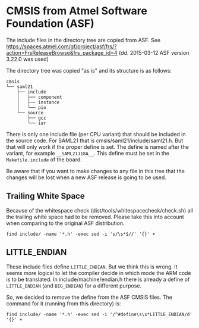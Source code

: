 # CMSIS from Atmel Software Foundation (ASF)

The include files in the directory tree are copied from ASF.  See
https://spaces.atmel.com/gf/project/asf/frs/?action=FrsReleaseBrowse&frs_package_id=4
(dd.  2015-03-12 ASF version 3.22.0 was used)

The directory tree was copied "as is" and its structure is as follows:

    cmsis
    └── saml21
        ├── include
        │   ├── component
        │   ├── instance
        │   └── pio
        └── source
            ├── gcc
            └── iar

There is only one include file (per CPU variant) that should be included in
the source code.  For SAML21 that is cmsis/saml21/include/saml21.h.  But
that will only work if the proper define is set.  The define is named after
the variant, for example `__SAML21J18A__`.  This define must be set in the
`Makefile.include` of the board.

Be aware that if you want to make changes to any file in this tree that the
changes will be lost when a new ASF release is going to be used.

## Trailing White Space

Because of the whitespace check (dist/tools/whitespacecheck/check.sh) all
the trailing white space had to be removed.  Please take this into account
when comparing to the original ASF distribution.

    find include/ -name '*.h' -exec sed -i 's/\s*$//' '{}' +

## LITTLE_ENDIAN

These include files define `LITTLE_ENDIAN`.  But we think this is wrong.  It
seems more logical to let the compiler decide in which mode the ARM code is
to be translated.  In include/machine/endian.h there is already a define of
`LITTLE_ENDIAN` (and `BIG_ENDIAN`) for a different purpose.

So, we decided to remove the define from the ASF CMSIS files.  The command
for it (running from this directory) is:

    find include/ -name '*.h' -exec sed -i '/^#define\s\s*LITTLE_ENDIAN/d' '{}' +

